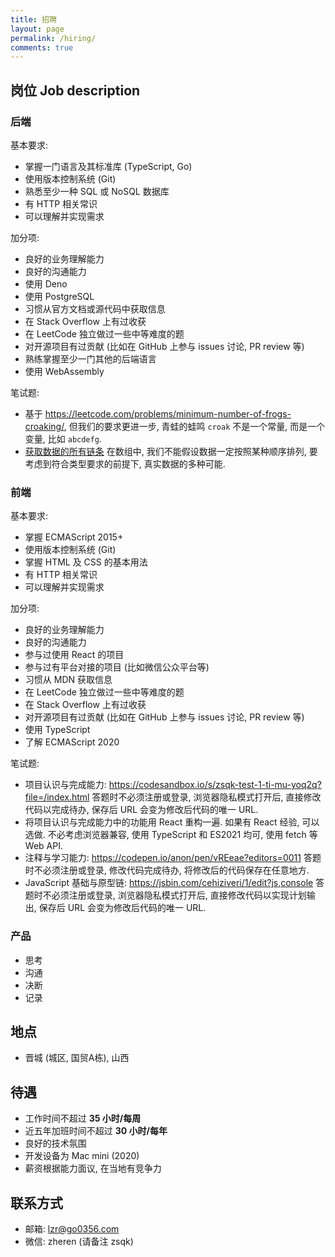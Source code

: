 ```yaml
---
title: 招聘
layout: page
permalink: /hiring/
comments: true
---
```


## 岗位 Job description

### 后端

基本要求:

- 掌握一门语言及其标准库 (TypeScript, Go)
- 使用版本控制系统 (Git)
- 熟悉至少一种 SQL 或 NoSQL 数据库
- 有 HTTP 相关常识
- 可以理解并实现需求

加分项:

- 良好的业务理解能力
- 良好的沟通能力
- 使用 Deno
- 使用 PostgreSQL
- 习惯从官方文档或源代码中获取信息
- 在 Stack Overflow 上有过收获
- 在 LeetCode 独立做过一些中等难度的题
- 对开源项目有过贡献 (比如在 GitHub 上参与 issues 讨论, PR review 等)
- 熟练掌握至少一门其他的后端语言
- 使用 WebAssembly

笔试题:

- 基于 <https://leetcode.com/problems/minimum-number-of-frogs-croaking/>,
  但我们的要求更进一步, 青蛙的蛙鸣 `croak` 不是一个常量, 而是一个变量, 比如 `abcdefg`.
- [获取数据的所有链条](https://www.typescriptlang.org/play?#code/MYewdgzgLgBAJgQygmBeGBtAUDGBvGASzgC4YBGAGhgAdiyAGGAX0p3yNJgCZq6umrdgXowAzH1HkWbXCK4AWSVzEzhnMgFZlZBWoC6AbixZQkWACcAphDSZ1UnTAbVgACwSEwZDPrVyNHicXGHdPb0w-IQDRCVpHUI8vH3Io2Q5RJXiVVySIjCpxNIcubWzdXPCU6jiFYqMTKABPGisYADEwOwAKADcybubWkAAzeCQEAEpJtAA+GCGrUZhrCGNTcGgYEYjOnpnUebx2AHoTmAAVAHkAESuyQBjtQAQjQFPowF-FQAdTLGYsIA) 在数组中, 我们不能假设数据一定按照某种顺序排列, 要考虑到符合类型要求的前提下, 真实数据的多种可能.

### 前端

基本要求:

- 掌握 ECMAScript 2015+
- 使用版本控制系统 (Git)
- 掌握 HTML 及 CSS 的基本用法
- 有 HTTP 相关常识
- 可以理解并实现需求

加分项:

- 良好的业务理解能力
- 良好的沟通能力
- 参与过使用 React 的项目
- 参与过有平台对接的项目 (比如微信公众平台等)
- 习惯从 MDN 获取信息
- 在 LeetCode 独立做过一些中等难度的题
- 在 Stack Overflow 上有过收获
- 对开源项目有过贡献 (比如在 GitHub 上参与 issues 讨论, PR review 等)
- 使用 TypeScript
- 了解 ECMAScript 2020

笔试题:

- 项目认识与完成能力:
  <https://codesandbox.io/s/zsqk-test-1-ti-mu-yoq2q?file=/index.html>
  答题时不必须注册或登录, 浏览器隐私模式打开后, 直接修改代码以完成待办, 保存后 URL 会变为修改后代码的唯一 URL.
- 将项目认识与完成能力中的功能用 React 重构一遍.
  如果有 React 经验, 可以选做. 不必考虑浏览器兼容, 使用 TypeScript 和 ES2021 均可, 使用 fetch 等 Web API.
- 注释与学习能力:
  <https://codepen.io/anon/pen/vREeae?editors=0011>
  答题时不必须注册或登录, 修改代码完成待办, 将修改后的代码保存在任意地方.
- JavaScript 基础与原型链:
  <https://jsbin.com/cehiziveri/1/edit?js,console>
  答题时不必须注册或登录, 浏览器隐私模式打开后, 直接修改代码以实现计划输出, 保存后 URL 会变为修改后代码的唯一 URL.

<script>const guide = `答题指南:

项目认识与完成能力, 共考察如下几点:

1. 前端基础结构理解.
2. CSS 基础.
3. 项目数据结构理解.
4. JS 数组基础操作.
5. Web API 基础操作, DOM 操作.
6. JS 函数调用.
7. 前端程序健壮性.

注释与学习能力, 共考察如下几点:

1. 如果使用过 JSDoc, 考察对 JSDoc 的认识.
2. 如果没使用过 JSDoc, 考察学习能力.
3. 合理的函数注释名称, 是否理解函数基础功能.
4. 函数参数的可选及默认值是否理解清楚.
5. 根据代码功能推断类型.

JavaScript 基础与原型链, 共考察如下几点:

1. 功能实现能力. 要实现功能, 处理结果要与预期一致.
2. 避免 hardcode. 不能假设数据一定有三个属性, 也可以是两个, 也可能是四个, 每个属性中的值数量也是不固定的.
3. JS 基础用法. 看功能是如何实现的, 如何使用 JS 基础语法和常见方法.
4. 合理的函数拆分. 在实现功能的前提下, 是否对复杂功能进行合理的功能拆分.
5. JS 原型链基础理解. 是否通过原型链方法实现基本功能.
6. JS getter 的基础理解. 是否通过对象 getter 实现基本功能.`</script>

### 产品

- 思考
- 沟通
- 决断
- 记录

## 地点

- 晋城 (城区, 国贸A栋), 山西

## 待遇

- 工作时间不超过 **35 小时/每周**
- 近五年加班时间不超过 **30 小时/每年**
- 良好的技术氛围
- 开发设备为 Mac mini (2020)
- 薪资根据能力面议, 在当地有竞争力

## 联系方式

- 邮箱: <lzr@go0356.com>
- 微信: zheren (请备注 zsqk)
